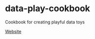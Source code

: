 # data-play-cookbook
Cookbook for creating playful data toys

[Website](https://datachefs.github.io/playful-data-cookbook/)
